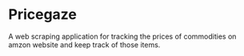 # Pricegaze
A web scraping application for tracking the prices of commodities on amzon website and keep track of those items.
